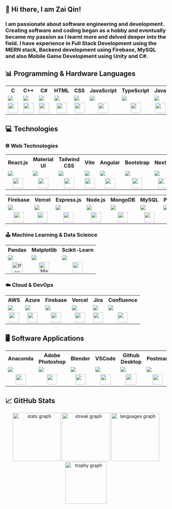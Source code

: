 <h2>👋 Hi there, I am Zai Qin!</h2>
<h3>I am passionate about software engineering and development. Creating software and coding began as a hobby and eventually became my passion as I learnt more and delved deeper into the field. I have experience in Full Stack Development using the MERN stack, Backend development using Firebase, MySQL and also Mobile Game Development using Unity and C#.</h3>


## 📊 Programming & Hardware Languages

<table>
  <tr>
    <th>&nbsp;C&nbsp;</th>
    <th>C++</th>
    <th>&nbsp;C#&nbsp;</th>
    <th>HTML</th>
    <th>CSS</th>
    <th>JavaScript</th>
    <th>TypeScript</th>
    <th>Java</th>
    <th>Python</th>
    <th>Swift</th>
    <th>Assembly</th>
    <th>Verilog</th>
  </tr>
  <tr>
    <td><img src="https://img.shields.io/badge/c-%2300599C.svg?style=for-the-badge&logo=c&logoColor=white"></td>
    <td><img src="https://img.shields.io/badge/c++-%2300599C.svg?style=for-the-badge&logo=c%2B%2B&logoColor=white"></td>
    <td><img src="https://img.shields.io/badge/c%23-%23239120.svg?style=for-the-badge&logo=csharp&logoColor=white"></td>
    <td><img src="https://img.shields.io/badge/html5-%23E34F26.svg?style=for-the-badge&logo=html5&logoColor=white"></td>
    <td><img src="https://img.shields.io/badge/css3-%231572B6.svg?style=for-the-badge&logo=css3&logoColor=white"></td>
    <td><img src="https://img.shields.io/badge/javascript-%23323330.svg?style=for-the-badge&logo=javascript&logoColor=%23F7DF1E"></td>
    <td><img src="https://img.shields.io/badge/typescript-%23007ACC.svg?style=for-the-badge&logo=typescript&logoColor=white"></td>
    <td><img src="https://img.shields.io/badge/java-%23ED8B00.svg?style=for-the-badge&logo=openjdk&logoColor=white"></td>
    <td><img src="https://img.shields.io/badge/python-3670A0?style=for-the-badge&logo=python&logoColor=ffdd54"></td>
    <td><img src="https://img.shields.io/badge/swift-F54A2A?style=for-the-badge&logo=swift&logoColor=white"></td>
    <td><img src="https://custom-icon-badges.demolab.com/badge/Assembly-25344c?style=for-the-badge&logo=assemblylogo&logoColor=white"></td>
    <td><img src="https://custom-icon-badges.demolab.com/badge/Verilog-c5c2ff?style=for-the-badge&logo=veriloglogo&logoColor=white"></td>
  </tr>
  <tr>
    <td align="center"><img src="https://skillicons.dev/icons?i=c&theme=dark" width="32px" height="32px"></td>
    <td align="center"><img src="https://skillicons.dev/icons?i=cpp&theme=dark" width="32px" height="32px"></td>
    <td align="center"><img src="https://skillicons.dev/icons?i=cs&theme=dark" width="32px" height="32px"></td>
    <td align="center"><img src="https://skillicons.dev/icons?i=html&theme=dark" width="32px" height="32px"></td>
    <td align="center"><img src="https://skillicons.dev/icons?i=css&theme=dark" width="32px" height="32px"></td>
    <td align="center"><img src="https://skillicons.dev/icons?i=js&theme=dark" width="32px" height="32px"></td>
    <td align="center"><img src="https://skillicons.dev/icons?i=ts&theme=dark" width="32px" height="32px"></td>
    <td align="center"><img src="https://skillicons.dev/icons?i=java&theme=dark" width="32px" height="32px"></td>
    <td align="center"><img src="https://skillicons.dev/icons?i=py&theme=dark" width="32px" height="32px"></td>
    <td align="center"><img src="https://skillicons.dev/icons?i=swift&theme=dark" width="32px" height="32px"></td>
    <td align="center"><img src="https://static-00.iconduck.com/assets.00/assembly-icon-2048x2048-wspx42mf.png" width="32px" height="32px" alt="Assembly Icon" /></td>
    <td align="center"><img src="https://static-00.iconduck.com/assets.00/file-type-verilog-icon-256x256-goe8p7qm.png" width="32px" height="32px" alt="Verilog Icon" /></td>
</tr>
</table>

## 💻 Technologies

### 🌐 Web Technologies
<table>
  <tr>
    <th>React.js</th>
    <th>Material UI</th>
    <th>Tailwind CSS</th>
    <th>Vite</th>
    <th>Angular</th>
    <th>Bootstrap</th>
    <th>Next.js</th>
  </tr>
  <tr>
    <td><img src="https://img.shields.io/badge/react-%2320232a.svg?style=for-the-badge&logo=react&logoColor=%2361DAFB"></td>
    <td><img src="https://img.shields.io/badge/MUI-%230081CB.svg?style=for-the-badge&logo=mui&logoColor=white"></td>
    <td><img src="https://img.shields.io/badge/tailwindcss-%2338B2AC.svg?style=for-the-badge&logo=tailwind-css&logoColor=white"></td>
    <td><img src="https://img.shields.io/badge/vite-%23646CFF.svg?style=for-the-badge&logo=vite&logoColor=white"></td>
    <td><img src="https://img.shields.io/badge/angular-%23DD0031.svg?style=for-the-badge&logo=angular&logoColor=white"></td>
    <td><img src="https://img.shields.io/badge/bootstrap-%238511FA.svg?style=for-the-badge&logo=bootstrap&logoColor=white"></td>
    <td><img src="https://img.shields.io/badge/Next-black?style=for-the-badge&logo=next.js&logoColor=white"></td>
  </tr>
  <tr>
    <td align="center"><img src="https://skillicons.dev/icons?i=react&theme=dark" width="32px" height="32px"></td>
    <td align="center"><img src="https://skillicons.dev/icons?i=mui&theme=dark" width="32px" height="32px"></td>
    <td align="center"><img src="https://skillicons.dev/icons?i=tailwind&theme=dark" width="32px" height="32px"></td>
    <td align="center"><img src="https://skillicons.dev/icons?i=vite&theme=dark" width="32px" height="32px"></td>
    <td align="center"><img src="https://skillicons.dev/icons?i=angular&theme=dark" width="32px" height="32px"></td>
    <td align="center"><img src="https://skillicons.dev/icons?i=bootstrap&theme=dark" width="32px" height="32px"></td>
    <td align="center"><img src="https://skillicons.dev/icons?i=nextjs&theme=dark" width="32px" height="32px"></td>
  </tr>
</table>
<table>
  <tr>
    <th>Firebase</th>
    <th>Vercel</th>
    <th>Express.js</th>
    <th>Node.js</th>
    <th>MongoDB</th>
    <th>MySQL</th>
    <th>PostgresSQL</th>
  </tr>
  <tr>
    <td><img src="https://img.shields.io/badge/firebase-%23039BE5.svg?style=for-the-badge&logo=firebase"></td>
    <td><img src="https://img.shields.io/badge/vercel-%23000000.svg?style=for-the-badge&logo=vercel&logoColor=white"></td>
    <td><img src="https://img.shields.io/badge/express.js-%23404d59.svg?style=for-the-badge&logo=express&logoColor=%2361DAFBe"></td>
    <td><img src="https://img.shields.io/badge/node.js-6DA55F?style=for-the-badge&logo=node.js&logoColor=white"></td>
    <td><img src="https://img.shields.io/badge/MongoDB-%234ea94b.svg?style=for-the-badge&logo=mongodb&logoColor=white"></td>
    <td><img src="https://img.shields.io/badge/mysql-4479A1.svg?style=for-the-badge&logo=mysql&logoColor=white"></td>
    <td><img src="https://img.shields.io/badge/postgres-%23316192.svg?style=for-the-badge&logo=postgresql&logoColor=white"></td>
  </tr>
  <tr>
    <td align="center"><img src="https://skillicons.dev/icons?i=firebase&theme=dark" width="32px" height="32px"></td>
    <td align="center"><img src="https://skillicons.dev/icons?i=vercel&theme=dark" width="32px" height="32px"></td>
    <td align="center"><img src="https://skillicons.dev/icons?i=express&theme=dark" width="32px" height="32px"></td>
    <td align="center"><img src="https://skillicons.dev/icons?i=nodejs&theme=dark" width="32px" height="32px"></td>
    <td align="center"><img src="https://skillicons.dev/icons?i=mongo&theme=dark" width="32px" height="32px"></td>
    <td align="center"><img src="https://skillicons.dev/icons?i=mysql&theme=dark" width="32px" height="32px"></td>
    <td align="center"><img src="https://skillicons.dev/icons?i=postgres&theme=dark" width="32px" height="32px"></td>
  </tr>
</table>

### 🕹 Machine Learning & Data Science
<table>
  <tr>
    <th>Pandas</th>
    <th>Matplotlib</th>
    <th>Scikit-Learn</th>
  </tr>
  <tr>
    <td><img src="https://img.shields.io/badge/pandas-%23150458.svg?style=for-the-badge&logo=pandas&logoColor=white"></td>
    <td><img src="https://img.shields.io/badge/Matplotlib-%23ffffff.svg?style=for-the-badge&logo=Matplotlib&logoColor=black"></td>
    <td><img src="https://img.shields.io/badge/scikit--learn-%23F7931E.svg?style=for-the-badge&logo=scikit-learn&logoColor=white"></td>
  </tr>
  <tr>
    <td align="center"><img src="https://pandas.pydata.org//static/img/favicon_white.ico" width="32px" height="32px" alt="Pandas Icon" /></td>
    <td align="center"><img src="https://upload.wikimedia.org/wikipedia/commons/thumb/8/84/Matplotlib_icon.svg/2048px-Matplotlib_icon.svg.png" width="32px" height="32px" alt="Matplotlib Icon" /></td>
    <td align="center"><img src="https://skillicons.dev/icons?i=sklearn&theme=dark" width="32px" height="32px"></td>
  </tr>
</table>

### ☁️ Cloud & DevOps
<table>
  <tr>
    <th>AWS</th>
    <th>Azure</th>
    <th>Firebase</th>
    <th>Vercel</th>
    <th>Jira</th>
    <th>Confluence</th>
  </tr>
  <tr>
    <td><img src="https://img.shields.io/badge/AWS-%23FF9900.svg?style=for-the-badge&logo=amazon-aws&logoColor=white"></td>
    <td><img src="https://img.shields.io/badge/azure-%230072C6.svg?style=for-the-badge&logo=microsoftazure&logoColor=white"></td>
    <td><img src="https://img.shields.io/badge/firebase-%23039BE5.svg?style=for-the-badge&logo=firebase"></td>
    <td><img src="https://img.shields.io/badge/vercel-%23000000.svg?style=for-the-badge&logo=vercel&logoColor=white"></td>
    <td><img src="https://img.shields.io/badge/jira-%230A0FFF.svg?style=for-the-badge&logo=jira&logoColor=white"></td>
    <td><img src="https://img.shields.io/badge/confluence-%23172BF4.svg?style=for-the-badge&logo=confluence&logoColor=white"></td>
  </tr>
  <tr>
    <td align="center"><img src="https://skillicons.dev/icons?i=aws&theme=dark" width="32px" height="32px"></td>
    <td align="center"><img src="https://skillicons.dev/icons?i=azure&theme=dark" width="32px" height="32px"></td>
    <td align="center"><img src="https://skillicons.dev/icons?i=firebase&theme=dark" width="32px" height="32px"></td>
    <td align="center"><img src="https://skillicons.dev/icons?i=vercel&theme=dark" width="32px" height="32px"></td>
    <td align="center"><img src="https://cdn.prod.website-files.com/65e6e631043753dc52abb52a/67ecf1f8e439dc9faaa06bb6_65eb31ce23f4581d2842b123_icon%253Djira.png" width="32px" height="32px"></td>
    <td align="center"><img src="https://play-lh.googleusercontent.com/-aex9dK8-hchgNFf5lsMCy0_9sl6kK_JIS4nh-6p3_NG9w2BwASOTRsNg-tgnONg8Q" width="32px" height="32px"></td>
  </tr>
</table>

## 🖥 Software Applications
<table>
  <tr>
    <th>Anaconda</th>
    <th>Adobe Photoshop</th>
    <th>Blender</th>
    <th>VSCode</th>
    <th>Github Desktop</th>
    <th>Postman</th>
    <th>Unity</th>
    <th>MySQL Workbench</th>
    <th>pgAdmin</th>
    <th>Xcode</th>
  </tr>
  <tr>
    <td><img src="https://img.shields.io/badge/Anaconda-%2344A833.svg?style=for-the-badge&logo=anaconda&logoColor=white"></td>
    <td><img src="https://img.shields.io/badge/adobe%20photoshop-%2331A8FF.svg?style=for-the-badge&logo=adobe%20photoshop&logoColor=white"></td>
    <td><img src="https://img.shields.io/badge/blender-%23F5792A.svg?style=for-the-badge&logo=blender&logoColor=white"></td>
    <td><img src="https://img.shields.io/badge/Visual%20Studio%20Code-0078d7.svg?style=for-the-badge&logo=visual-studio-code&logoColor=white"></td>
    <td><img src="https://custom-icon-badges.demolab.com/badge/Github%20Desktop-6d2288?style=for-the-badge&logo=github&logoColor=white"></td>
    <td><img src="https://img.shields.io/badge/Postman-FF6C37?style=for-the-badge&logo=postman&logoColor=white"></td>
    <td><img src="https://img.shields.io/badge/unity-%23000000.svg?style=for-the-badge&logo=unity&logoColor=white"></td>
    <td><img src="https://img.shields.io/badge/mysql%20workbench-4479A1.svg?style=for-the-badge&logo=mysql&logoColor=white"></td>
    <td><img src="https://img.shields.io/badge/pgAdmin-%23316192.svg?style=for-the-badge&logo=postgresql&logoColor=white"></td>
    <td><img src="https://img.shields.io/badge/Xcode-007ACC?style=for-the-badge&logo=Xcode&logoColor=white"></td>
  </tr>
  <tr>
    <td align="center"><img src="https://skillicons.dev/icons?i=anaconda&theme=dark" width="32px" height="32px"></td>
    <td align="center"><img src="https://skillicons.dev/icons?i=photoshop&theme=dark" width="32px" height="32px"></td>
    <td align="center"><img src="https://skillicons.dev/icons?i=blender&theme=dark" width="32px" height="32px"></td>
    <td align="center"><img src="https://skillicons.dev/icons?i=vscode&theme=dark" width="32px" height="32px"></td>
    <td align="center"><img src="https://upload.wikimedia.org/wikipedia/commons/thumb/a/ae/Github-desktop-logo-symbol.svg/2048px-Github-desktop-logo-symbol.svg.png" width="34px" height="34px"/></td>
    <td align="center"><img src="https://skillicons.dev/icons?i=postman&theme=dark" width="32px" height="32px"></td>
    <td align="center"><img src="https://skillicons.dev/icons?i=unity&theme=dark" width="32px" height="32px"></td>
    <td align="center"><img src="https://images.icon-icons.com/1381/PNG/512/mysqlworkbench_93532.png" width="34px" height="34px"/></td>
    <td align="center"><img src="https://skillicons.dev/icons?i=postgres&theme=dark" width="32px" height="32px"></td>
    <td align="center"><img src="https://upload.wikimedia.org/wikipedia/en/5/56/Xcode_14_icon.png" width="34px" height="34px" alt="Xcode Icon" /></td>
  </tr>
</table>

## 📈 GitHub Stats
<div align="center">
  <img src="https://github-readme-stats.vercel.app/api?username=Zaiqin&hide_title=false&hide_rank=false&show_icons=true&include_all_commits=true&count_private=true&disable_animations=false&theme=github_dark&locale=en&hide_border=false" height="150" alt="stats graph"  />
  <img src="https://streak-stats.demolab.com?user=Zaiqin&locale=en&mode=weekly&theme=github_dark&hide_border=false&border_radius=5" height="150" alt="streak graph"  />
  <img src="https://github-readme-stats.vercel.app/api/top-langs?username=Zaiqin&locale=en&hide_title=false&layout=compact&card_width=320&langs_count=6&theme=github_dark&hide_border=false" height="150" alt="languages graph"  />
  <br />
  <img src="https://github-profile-trophy.vercel.app?username=Zaiqin&no-bg=true&theme=onedark&column=3&row=1&no-frame=true" height="130" alt="trophy graph"  />
  <br />
</div>

###
